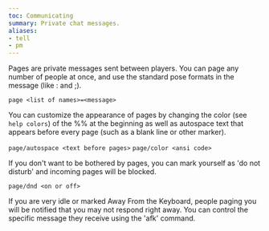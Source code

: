 ```yaml
---
toc: Communicating
summary: Private chat messages.
aliases:
- tell
- pm
---
```

Pages are private messages sent between players.  You can page any number of people at once, and use the standard pose formats in the message (like : and ;).

`page <list of names>=<message>`

You can customize the appearance of pages by changing the color (see `help colors`) of the %% at the beginning as well as autospace text that appears before every page (such as a blank line or other marker).

`page/autospace <text before pages>`
`page/color <ansi code>`

If you don't want to be bothered by pages, you can mark yourself as 'do not disturb' and incoming pages will be blocked.

`page/dnd <on or off>`

If you are very idle or marked Away From the Keyboard, people paging you will be notified that you may not respond right away.  You can control the specific message they receive using the 'afk' command.
